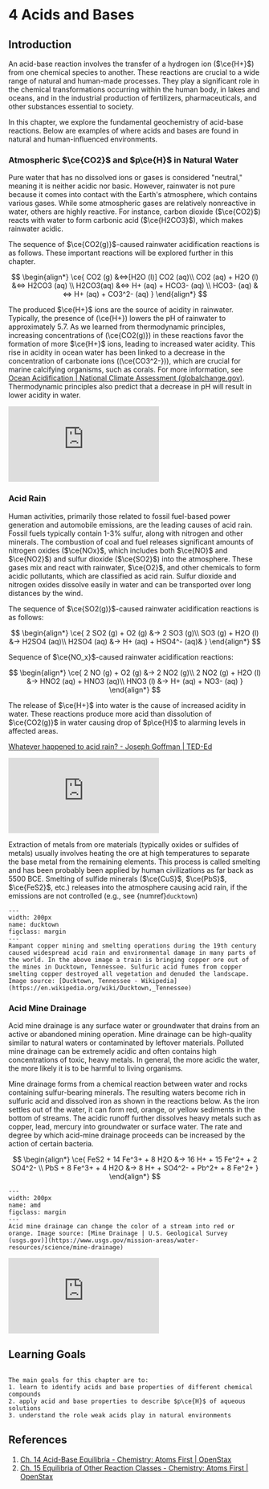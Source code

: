 # 4 Acids and Bases

## Introduction

An acid-base reaction involves the transfer of a hydrogen ion ($\ce{H+}$) from one chemical species to another. These reactions are crucial to a wide range of natural and human-made processes. They play a significant role in the chemical transformations occurring within the human body, in lakes and oceans, and in the industrial production of fertilizers, pharmaceuticals, and other substances essential to society.

In this chapter, we explore the fundamental geochemistry of acid-base reactions. Below are examples of where acids and bases are found in natural and human-influenced environments.

### Atmospheric $\ce{CO2}$ and $p\ce{H}$ in Natural Water

Pure water that has no dissolved ions or gases is considered "neutral," meaning it is neither acidic nor basic. However, rainwater is not pure because it comes into contact with the Earth's atmosphere, which contains various gases. While some atmospheric gases are relatively nonreactive in water, others are highly reactive. For instance, carbon dioxide ($\ce{CO2}$) reacts with water to form carbonic acid ($\ce{H2CO3}$), which makes rainwater acidic.

The sequence of $\ce{CO2(g)}$-caused rainwater acidification reactions is as follows. These important reactions will be explored further in this chapter.

$$
\begin{align*}
	\ce{
		CO2 (g) &<=>[H2O (l)] CO2 (aq)\\
		CO2 (aq) + H2O (l) &<=> H2CO3 (aq) \\
		H2CO3(aq) &<=> H+ (aq) + HCO3- (aq) \\
		HCO3- (aq) &<=> H+ (aq) + CO3^2- (aq) 
	}
\end{align*}
$$

The produced $\ce{H+}$ ions are the source of acidity in rainwater. Typically, the presence of \(\ce{H+}\) lowers the pH of rainwater to approximately 5.7. As we learned from thermodynamic principles, increasing concentrations of \(\ce{CO2(g)}\) in these reactions favor the formation of more $\ce{H+}$ ions, leading to increased water acidity. This rise in acidity in ocean water has been linked to a decrease in the concentration of carbonate ions (\(\ce{CO3^2-}\)), which are crucial for marine calcifying organisms, such as corals. For more information, see [Ocean Acidification | National Climate Assessment (globalchange.gov)](https://nca2014.globalchange.gov/report/our-changing-climate/ocean-acidification). Thermodynamic principles also predict that a decrease in pH will result in lower acidity in water.

<div class="container">
<iframe src="https://www.youtube.com/embed/L2bxwnm7JG4" 
frameborder="0" allowfullscreen class="video"></iframe>
</div>

### Acid Rain

Human activities, primarily those related to fossil fuel-based power generation and automobile emissions, are the leading causes of acid rain. Fossil fuels typically contain 1-3% sulfur, along with nitrogen and other minerals. The combustion of coal and fuel releases significant amounts of nitrogen oxides ($\ce{NOx}$, which includes both $\ce{NO}$ and $\ce{NO2}$) and sulfur dioxide ($\ce{SO2}$) into the atmosphere. These gases mix and react with rainwater, $\ce{O2}$, and other chemicals to form acidic pollutants, which are classified as acid rain. Sulfur dioxide and nitrogen oxides dissolve easily in water and can be transported over long distances by the wind.

The sequence of $\ce{SO2(g)}$-caused rainwater acidification reactions is as follows:

$$
\begin{align*}
	\ce{
		2 SO2 (g) + O2 (g) &-> 2 SO3 (g)\\
		SO3 (g) + H2O (l) &-> H2SO4 (aq)\\
		H2SO4 (aq) &-> H+ (aq) + HSO4^- (aq)&
	}
\end{align*}
$$

Sequence of $\ce{NO_x}$-caused rainwater acidification reactions:

$$
\begin{align*}
	\ce{
		2 NO (g) + O2 (g) &-> 2 NO2 (g)\\
		2 NO2 (g)  + H2O (l) &-> HNO2 (aq) + HNO3 (aq)\\
		HNO3 (l) &-> H+ (aq) + NO3- (aq)
	}
\end{align*}
$$

The release of $\ce{H+}$ into water is the cause of increased acidity in water. These reactions produce more acid than dissolution of $\ce{CO2(g)}$ in water causing drop of $p\ce{H}$ to alarming levels in affected areas.

[Whatever happened to acid rain? - Joseph Goffman | TED-Ed](https://ed.ted.com/lessons/should-you-be-worried-about-acid-rain-joseph-goffman)

<div class="container">
<iframe src="https://www.youtube.com/embed/WIdWjqZsGgg" 
frameborder="0" allowfullscreen class="video"></iframe>
</div>

Extraction of metals from ore materials (typically oxides or sulfides of metals) usually involves heating the ore at high temperatures to separate the base metal from the remaining elements. This process is called smelting and has been probably been applied by human civilizations as far back as 5500 BCE. Smelting of sulfide minerals ($\ce{CuS}$, $\ce{PbS}$, $\ce{FeS2}$, etc.) releases into the atmosphere causing acid rain, if the emissions are not controlled (e.g., see {numref}`ducktown`)

```{figure} https://upload.wikimedia.org/wikipedia/commons/thumb/e/ea/A_train_bringing_copper_ore_out_of_the_mines%2C_Ducktown%2C_Tenn._Fumes_from_smelting_copper_for_sulfuric_acid_have_destroyed_all_vegetation_and_eroded_the_land_LCCN2017877450.jpg/800px-thumbnail.jpg?20190121070217
---
width: 200px
name: ducktown
figclass: margin
---
Rampant copper mining and smelting operations during the 19th century caused widespread acid rain and environmental damage in many parts of the world. In the above image a train is bringing copper ore out of the mines in Ducktown, Tennessee. Sulfuric acid fumes from copper smelting copper destroyed all vegetation and denuded the landscape.  Image source: [Ducktown, Tennessee - Wikipedia](https://en.wikipedia.org/wiki/Ducktown,_Tennessee)
```

### Acid Mine Drainage

Acid mine drainage is any surface water or groundwater that drains from an active or abandoned mining operation. Mine drainage can be high-quality similar to natural waters or contaminated by leftover materials. Polluted mine drainage can be extremely acidic and often contains high concentrations of toxic, heavy metals. In general, the more acidic the water, the more likely it is to be harmful to living organisms.

Mine drainage forms from a chemical reaction between water and rocks containing sulfur-bearing minerals. The resulting waters become rich in sulfuric acid and dissolved iron as shown in the reactions below. As the iron settles out of the water, it can form red, orange, or yellow sediments in the bottom of streams. The acidic runoff further dissolves heavy metals such as copper, lead, mercury into groundwater or surface water. The rate and degree by which acid-mine drainage proceeds can be increased by the action of certain bacteria.

$$
\begin{align*}
	\ce{
		FeS2 + 14 Fe^3+ + 8 H2O &->  16 H+ + 15 Fe^2+ + 2 SO4^2- \\
		PbS + 8 Fe^3+ + 4 H2O &-> 8 H+ + SO4^2- + Pb^2+ + 8 Fe^2+
	}
\end{align*}
$$

```{figure} https://d9-wret.s3.us-west-2.amazonaws.com/assets/palladium/production/s3fs-public/thumbnails/image/acid-mine-drainage_0.jpg
---
width: 200px
name: amd
figclass: margin
---
Acid mine drainage can change the color of a stream into red or orange. Image source: [Mine Drainage | U.S. Geological Survey (usgs.gov)](https://www.usgs.gov/mission-areas/water-resources/science/mine-drainage)
```

<div class="container">
<iframe src="https://www.youtube.com/embed/WD3fUaBbOxU" 
frameborder="0" allowfullscreen class="video"></iframe>
</div>

## Learning Goals

```{admonition} Learning Goals

The main goals for this chapter are to:
1. learn to identify acids and base properties of different chemical compounds
2. apply acid and base properties to describe $p\ce{H}$ of aqueous solutions
3. understand the role weak acids play in natural environments
```

## References
1. [Ch. 14 Acid-Base Equilibria - Chemistry: Atoms First | OpenStax](https://openstax.org/books/chemistry-atoms-first/pages/14-introduction)
2. [Ch. 15 Equilibria of Other Reaction Classes - Chemistry: Atoms First | OpenStax](https://openstax.org/books/chemistry-atoms-first/pages/15-introduction)